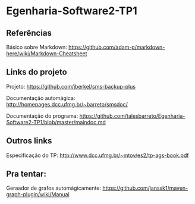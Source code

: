# Egenharia-Software2-TP1

## Referências
Básico sobre Markdown: https://github.com/adam-p/markdown-here/wiki/Markdown-Cheatsheet

## Links do projeto

Projeto: https://github.com/jberkel/sms-backup-plus

Documentação automágica: http://homepages.dcc.ufmg.br/~barreto/smsdoc/

Documentação do programa: https://github.com/talesbarreto/Egenharia-Software2-TP1/blob/master/maindoc.md


## Outros links

Especificação do TP: http://www.dcc.ufmg.br/~mtov/es2/tp-ags-book.pdf


## Pra tentar:
Geraador de grafos automágicamente: https://github.com/janssk1/maven-graph-plugin/wiki/Manual
